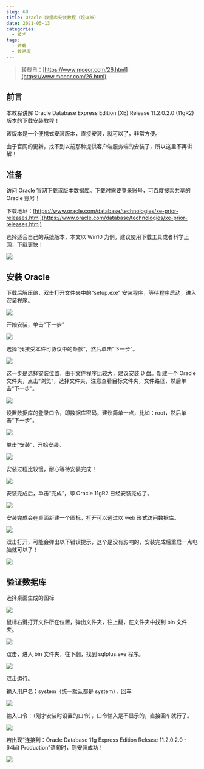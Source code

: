 ```yaml
---
slug: 68
title: Oracle 数据库安装教程（超详细）
date: 2021-05-13
categories: 
  - 技术
tags: 
  - 转载
  - 数据库
---
```



>转载自：[https://www.moeor.com/26.html](https://www.moeor.com/26.html)

## 前言

本教程讲解 Oracle Database Express Edition (XE) Release 11.2.0.2.0 (11gR2) 版本的下载安装教程！

该版本是一个便携式安装版本，直接安装，就可以了，非常方便。

由于官网的更新，找不到以前那种提供客户端服务端的安装了，所以这里不再讲解！

## 准备

访问 Oracle 官网下载该版本数据库。下载时需要登录账号，可百度搜索共享的 Oracle 账号！

下载地址：[https://www.oracle.com/database/technologies/xe-prior-releases.html](https://www.oracle.com/database/technologies/xe-prior-releases.html)

选择适合自己的系统版本，本文以 Win10 为例。建议使用下载工具或者科学上网，下载更快！

![](https://imgurl.zishu.me/images/old/2021/05/11/99cc9b081e46194f8b640e2f352d89f6.png)

## 安装 Oracle

下载后解压缩，双击打开文件夹中的“setup.exe" 安装程序，等待程序启动，进入安装程序。

![](https://imgurl.zishu.me/images/old/2021/05/13/df3abc5a83b7c91f00cf6cf567e1b359.png)

开始安装，单击“下一步”

![](https://imgurl.zishu.me/images/old/2021/05/13/6b374bd36f944a00280fab1e2f815373.png)

选择“我接受本许可协议中的条款”，然后单击“下一步”。

![](https://imgurl.zishu.me/images/old/2021/05/13/3d6083366f666aec5501c49f1e779d32.png)

这一步是选择安装位置，由于文件程序比较大，建议安装 D 盘。新建一个 Oracle 文件夹，点击“浏览”，选择文件夹，注意查看目标文件夹，文件路径，然后单击“下一步”。

![](https://imgurl.zishu.me/images/old/2021/05/13/5e499a1e837713df54db8b0b30158597.png)

设置数据库的登录口令，即数据库密码，建议简单一点，比如：root，然后单击“下一步”。

![](https://imgurl.zishu.me/images/old/2021/05/13/e3e27b7444149da7bad8697ae5ed6e8f.png)

单击“安装”，开始安装。

![](https://imgurl.zishu.me/images/old/2021/05/13/fa6e9c01746ab85be71069ceaaff3f9d.png)

安装过程比较慢，耐心等待安装完成！

![](https://imgurl.zishu.me/images/old/2021/05/13/c546d78497d65d38ed9edb0a65a0cf9c.png)

安装完成后，单击“完成”，即 Oracle 11gR2 已经安装完成了。

![](https://imgurl.zishu.me/images/old/2021/05/13/40bffb1334b9db9aec7b7ad1947539ca.png)

安装完成会在桌面新建一个图标，打开可以通过以 web 形式访问数据库。

![](https://imgurl.zishu.me/images/old/2021/05/13/04d4abda4d784b316a2e59d33df4027a.png)

双击打开，可能会弹出以下错误提示，这个是没有影响的，安装完成后重启一点电脑就可以了！

![](https://imgurl.zishu.me/images/old/2021/05/13/6b0a4050880c0304e2f0b9f11a6a68d3.png)

## 验证数据库

选择桌面生成的图标

![](https://imgurl.zishu.me/images/old/2021/05/13/04d4abda4d784b316a2e59d33df4027a.png)

鼠标右键打开文件所在位置，弹出文件夹，往上翻，在文件夹中找到 bin 文件夹。

![](https://imgurl.zishu.me/images/old/2021/05/13/dfb0416ef070cf8a0d40346978711b27.png)

双击，进入 bin 文件夹，往下翻，找到 sqlplus.exe 程序。

![](https://imgurl.zishu.me/images/old/2021/05/13/c7d4881fd814068a2f80a2cb93e84446.png)

双击运行。


输入用户名：system（统一默认都是 system），回车

![](https://imgurl.zishu.me/images/old/2021/05/13/8b4fd08621b9be9e8d21dc2139197408.png)

输入口令：（刚才安装时设置的口令），口令输入是不显示的，直接回车就行了。

![](https://imgurl.zishu.me/images/old/2021/05/13/a0f5417730e52a5a0f1693958364ea7e.png)

若出现“连接到：Oracle Database 11g Express Edition Release 11.2.0.2.0 - 64bit Production”语句时，则安装成功！

![](https://imgurl.zishu.me/images/old/2021/05/13/d13a463bde29e2148c9984468b7b67e5.png)

